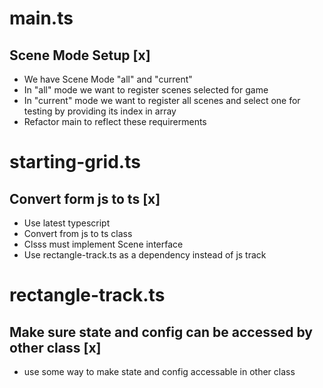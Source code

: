 # main.ts

## Scene Mode Setup [x]

- We have Scene Mode "all" and "current"
- In "all" mode we want to register  scenes selected for game
- In "current" mode we want to register all scenes and select one for testing by providing its index in array
- Refactor main to reflect these requirerments

# starting-grid.ts

## Convert form js to ts [x]

- Use latest typescript
- Convert from js to ts class
- Clsss must implement Scene interface
- Use rectangle-track.ts as a dependency instead of js track

# rectangle-track.ts

## Make sure state and config can be accessed by other class [x]

- use some way to make state and config accessable in other class